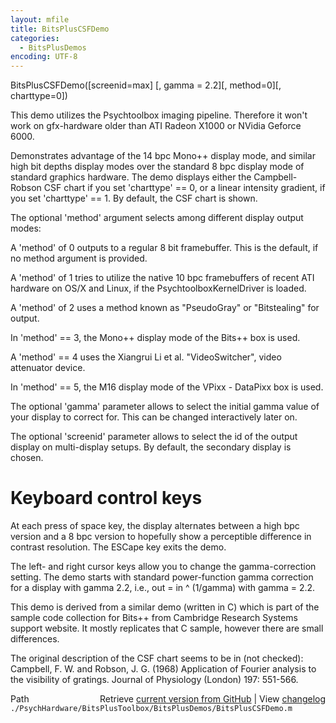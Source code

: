 ```yaml
---
layout: mfile
title: BitsPlusCSFDemo
categories:
  - BitsPlusDemos
encoding: UTF-8
---
```


BitsPlusCSFDemo\(\[screenid=max\] \[, gamma = 2.2\]\[, method=0\]\[, charttype=0\]\)

This demo utilizes the Psychtoolbox imaging pipeline. Therefore it won't
work on gfx-hardware older than ATI Radeon X1000 or NVidia Geforce 6000.

Demonstrates advantage of the 14 bpc Mono++ display mode, and similar high
bit depths display modes over the standard 8 bpc display mode of standard
graphics hardware. The demo displays either the Campbell-Robson CSF chart
if you set 'charttype' == 0, or a linear intensity gradient, if you set
'charttype' == 1. By default, the CSF chart is shown.

The optional 'method' argument selects among different display output
modes:

A 'method' of 0 outputs to a regular 8 bit framebuffer. This is the
default, if no method argument is provided.

A 'method' of 1 tries to utilize the native 10 bpc framebuffers of recent
ATI hardware on OS/X and Linux, if the PsychtoolboxKernelDriver is
loaded.

A 'method' of 2 uses a method known as "PseudoGray" or "Bitstealing" for
output.

In 'method' == 3, the Mono++ display mode of the Bits++ box is used.

A 'method' == 4 uses the Xiangrui Li et al. "VideoSwitcher", video
attenuator device.

In 'method' == 5, the M16 display mode of the VPixx - DataPixx box is used.

The optional 'gamma' parameter allows to select the initial gamma value
of your display to correct for. This can be changed interactively later
on.

The optional 'screenid' parameter allows to select the id of the output
display on multi-display setups. By default, the secondary display is
chosen.

# Keyboard control keys

At each press of space key, the display alternates between a high bpc
version and a 8 bpc version to hopefully show a perceptible difference in
contrast resolution. The ESCape key exits the demo.

The left- and right cursor keys allow you to change the gamma-correction
setting. The demo starts with standard power-function gamma correction
for a display with gamma 2.2, i.e., out = in ^ \(1/gamma\) with gamma =
2.2.

This demo is derived from a similar demo \(written in C\) which is part of
the sample code collection for Bits++ from Cambridge Research Systems
support website. It mostly replicates that C sample, however there are
small differences.

The original description of the CSF chart seems to be in \(not checked\):
Campbell, F. W. and Robson, J. G. \(1968\) Application of Fourier analysis
to the visibility of gratings. Journal of Physiology \(London\) 197:
551-566.




<div class="code_header" style="text-align:right;">
  <span style="float:left;">Path&nbsp;&nbsp;</span> <span class="counter">Retrieve <a href=
  "https://raw.github.com/Psychtoolbox-3/Psychtoolbox-3/beta/./PsychHardware/BitsPlusToolbox/BitsPlusDemos/BitsPlusCSFDemo.m">current version from GitHub</a> | View <a href=
  "https://github.com/Psychtoolbox-3/Psychtoolbox-3/commits/beta/./PsychHardware/BitsPlusToolbox/BitsPlusDemos/BitsPlusCSFDemo.m">changelog</a></span>
</div>
<div class="code">
  <code>./PsychHardware/BitsPlusToolbox/BitsPlusDemos/BitsPlusCSFDemo.m</code>
</div>
